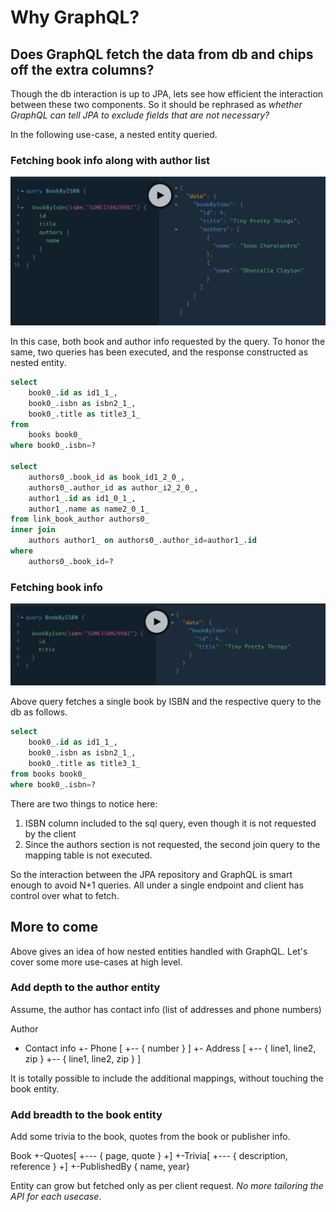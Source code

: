 # Why GraphQL?

## Does GraphQL fetch the data from db and chips off the extra columns?

Though the db interaction is up to JPA, lets see how efficient the interaction between these two components.
So it should be rephrased as _whether GraphQL can tell JPA to exclude fields that are not necessary?_ 

In the following use-case, a nested entity queried. 

### Fetching book info along with author list

![Fetch Book and Author](./art/fetch_book_n_author.png)

In this case, both book and author info requested by the query. To honor the same, two queries has been executed, and the response constructed as nested entity.


```sql
select 
    book0_.id as id1_1_, 
    book0_.isbn as isbn2_1_, 
    book0_.title as title3_1_ 
from 
    books book0_ 
where book0_.isbn=?

select 
    authors0_.book_id as book_id1_2_0_, 
    authors0_.author_id as author_i2_2_0_, 
    author1_.id as id1_0_1_, 
    author1_.name as name2_0_1_ 
from link_book_author authors0_ 
inner join 
    authors author1_ on authors0_.author_id=author1_.id 
where 
    authors0_.book_id=?
```

### Fetching book info

![Fetch single book](./art/fetch_single_book.png)

Above query fetches a single book by ISBN and the respective query to the db as follows.

```sql
select 
    book0_.id as id1_1_, 
    book0_.isbn as isbn2_1_, 
    book0_.title as title3_1_ 
from books book0_ 
where book0_.isbn=?
```

There are two things to notice here:

1. ISBN column included to the sql query, even though it is not requested by the client
2. Since the authors section is not requested, the second join query to the mapping table is not executed.

So the interaction between the JPA repository and GraphQL is smart enough to avoid N+1 queries. All under a single endpoint and client has control over what to fetch.


## More to come

Above gives an idea of how nested entities handled with GraphQL. Let's cover some more use-cases at high level.

### Add depth to the author entity

Assume, the author has contact info (list of addresses and phone numbers)

Author
 - Contact info
 +- Phone [
 +-- { number }
 ]
 +- Address [
 +-- { line1, line2, zip }
 +-- { line1, line2, zip }
 ]
  
It is totally possible to include the additional mappings, without touching the book entity.

### Add breadth to the book entity

Add some trivia to the book, quotes from the book or publisher info.

Book
+-Quotes[
+--- { page, quote }
+]
+-Trivia[
+--- { description, reference }
+]
+-PublishedBy { name, year}

Entity can grow but fetched only as per client request. *No more tailoring the API for each usecase*.  